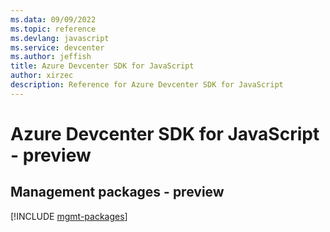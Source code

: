 ```yaml
---
ms.data: 09/09/2022
ms.topic: reference
ms.devlang: javascript
ms.service: devcenter
ms.author: jeffish
title: Azure Devcenter SDK for JavaScript
author: xirzec
description: Reference for Azure Devcenter SDK for JavaScript
---
```

# Azure Devcenter SDK for JavaScript - preview

## Management packages - preview
[!INCLUDE [mgmt-packages](devcenter-mgmt-index.md)]